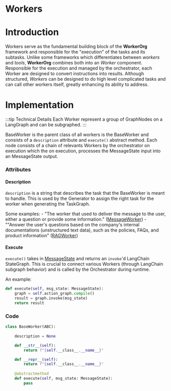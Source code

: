 # Workers

# Introduction
Workers serve as the fundamental building block of the **WorkerOrg** framework and responsible for the "execution" of the tasks and its subtasks. Unlike some frameworks which differentiates between *workers* and *tools*, **WorkerOrg** combines both into an *Worker* component. Responsible for the execution and managed by the orchestrator, each Worker are designed to convert instructions into results. Although structured, *Workers* can be designed to do high level complicated tasks and can call other workers itself, greatly enhancing its ability to address. 

# Implementation
:::tip  Technical Details
Each Worker represent a group of GraphNodes on a LangGraph and can be subgraphed.
:::

BaseWorker is the parent class of all workers is the BaseWorker and consists of a `description` attribute and `execute()` abstract method. Each node consists of a chain of relevants Workers by the orchestrator
on execution which the on execution, processes the MessageState input into an MessageState output.

### Attributes
#### Description
`description` is a string that describes the task that the BaseWorker is meant to handle. This is used by the Generator to assign the right task for the worker when generating the TaskGraph.

Some examples:
    - "The worker that used to deliver the message to the user, either a question or provide some information." ([MessageWorker](./MessageWorker.mdx))
    - ""Answer the user's questions based on the company's internal documentations (unstructured text data), such as the policies, FAQs, and product information" ([RAGWorker](./RAGWorker.mdx))

#### Execute
`execute()` takes in [MessageState](MessageState.md) and returns an `invoke`'d LangChain StateGraph. This is crucial to connect various Workers (through LangChain subgraph behavior) and is called by the Orchestrator during runtime.

An example:
```py
def execute(self, msg_state: MessageState):
    graph = self.action_graph.compile()
    result = graph.invoke(msg_state)
    return result
```

### Code
```py
class BaseWorker(ABC):
    
    description = None

    def __str__(self):
        return f"{self.__class__.__name__}"

    def __repr__(self):
        return f"{self.__class__.__name__}"
    
    @abstractmethod
    def execute(self, msg_state: MessageState):
        pass
```
